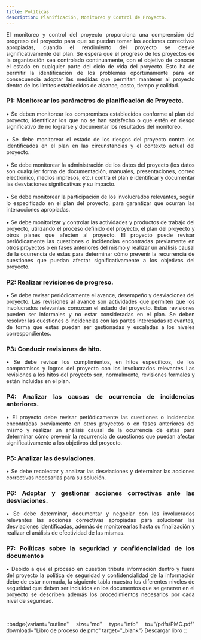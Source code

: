 ```yaml
---
title: Políticas
description: Planificación, Monitoreo y Control de Proyecto.
---
```


<div style="text-align: justify;">
 El monitoreo y control del proyecto proporciona una comprensión del progreso del proyecto para que se puedan tomar las acciones correctivas apropiadas, cuando el rendimiento del proyecto se desvíe significativamente del plan. Se espera que el progreso de los proyectos de la organización sea controlado continuamente, con el objetivo de conocer el estado en cualquier parte del ciclo de vida del proyecto. Esto ha de permitir la identificación de los problemas oportunamente para en consecuencia adoptar las medidas que permitan mantener al proyecto dentro de los límites establecidos de alcance, costo, tiempo y calidad.
<br>

### P1: Monitorear los parámetros de planificación de Proyecto.
• Se deben monitorear los compromisos establecidos conforme al plan del proyecto, identificar los que no se han satisfecho o que estén en riesgo significativo de no lograrse y documentar los resultados del monitoreo.
<br><br>
• Se debe monitorear el estado de los riesgos del proyecto contra los identificados en el plan en las circunstancias y el contexto actual del proyecto.
<br><br>
• Se debe monitorear la administración de los datos del proyecto (los datos son cualquier forma de documentación, manuales, presentaciones, correo electrónico, medios impresos, etc.) contra el plan e identificar y documentar las desviaciones significativas y su impacto.
<br><br>
• Se debe monitorear la participación de los involucrados relevantes, según lo especificado en el plan del proyecto, para garantizar que ocurran las interacciones apropiadas.
<br><br>
• Se debe monitorizar y controlar las actividades y productos de trabajo del proyecto, utilizando el proceso definido del proyecto, el plan del proyecto y otros planes que afecten al proyecto. El proyecto puede revisar periódicamente las cuestiones o incidencias encontradas previamente en otros proyectos o en fases anteriores del mismo y realizar un análisis causal de la ocurrencia de estas para determinar cómo prevenir la recurrencia de cuestiones que puedan afectar significativamente a los objetivos del proyecto.

### P2: Realizar revisiones de progreso.

• Se debe revisar periódicamente el avance, desempeño y desviaciones del proyecto. Las revisiones al avance son actividades que permiten que los involucrados relevantes conozcan el estado del proyecto. Estas revisiones pueden ser informales y no estar consideradas en el plan.  Se deben resolver las cuestiones o incidencias con las partes interesadas relevantes, de forma que estas puedan ser gestionadas y escaladas a los niveles correspondientes.
### P3: Conducir revisiones de hito.
• Se debe revisar los cumplimientos, en hitos específicos, de los compromisos y logros del proyecto con los involucrados relevantes Las revisiones a los hitos del proyecto son, normalmente, revisiones formales y están incluidas en el plan.
### P4: Analizar las causas de ocurrencia de incidencias anteriores.
• El proyecto debe revisar periódicamente las cuestiones o incidencias encontradas previamente en otros proyectos o en fases anteriores del mismo y realizar un análisis causal de la ocurrencia de estas para determinar cómo prevenir la recurrencia de cuestiones que puedan afectar significativamente a los objetivos del proyecto.
### P5: Analizar las desviaciones.
• Se debe recolectar y analizar las desviaciones y determinar las acciones correctivas necesarias para su solución.
### P6: Adoptar y gestionar acciones correctivas ante las desviaciones.
• Se debe determinar, documentar y negociar con los involucrados relevantes las acciones correctivas apropiadas para solucionar las desviaciones identificadas, además de monitorearlas hasta su finalización y realizar el análisis de efectividad de las mismas.
### P7: Políticas sobre la seguridad y confidencialidad de los documentos
• Debido a que el proceso en cuestión tributa información dentro y fuera del proyecto la política de seguridad y confidencialidad de la información debe de estar normada, la siguiente tabla muestra los diferentes niveles de seguridad que deben ser incluidos en los documentos que se generen en el proyecto se describen además los procedimientos necesarios por cada nivel de seguridad.

<br>

::badge{variant="outline" size="md" type="info" to="/pdfs/PMC.pdf" download="Libro de proceso de pmc" target="_blank"}
Descargar libro
::
</div>
